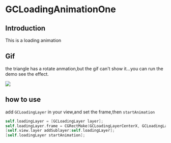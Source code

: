 # **GCLoadingAnimationOne**

## Introduction

This is a loading animation

## Gif

the triangle has a rotate anmation,but the gif can't show it…you can run the demo see the effect.

![](https://github.com/Yuzeyang/GCLoadingAnimationOne/raw/master/GCLoadingAnimationOne.gif)

## how to use

add `GCLoadingLayer` in your view,and set the frame,then `startAnimation`

```objective-c
self.loadingLayer = [GCLoadingLayer layer];
self.loadingLayer.frame = CGRectMake(GCLoadingLayerCenterX, GCLoadingLayerCenterY, 100, 100);
[self.view.layer addSublayer:self.loadingLayer];
[self.loadingLayer startAnimation];
```

